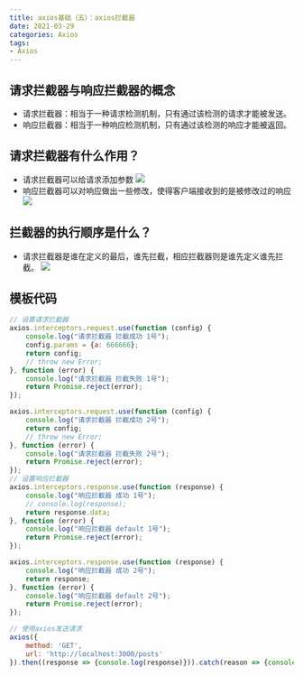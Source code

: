 ```yaml
---
title: axios基础（五）：axios拦截器
date: 2021-03-29
categories: Axios
tags: 
- Axios
---
```

## 请求拦截器与响应拦截器的概念
* 请求拦截器：相当于一种请求检测机制，只有通过该检测的请求才能被发送。
* 响应拦截器：相当于一种响应检测机制，只有通过该检测的响应才能被返回。

## 请求拦截器有什么作用？
* 请求拦截器可以给请求添加参数
![](https://img-blog.csdnimg.cn/img_convert/87914f83b71466f1124c0865f570fe9d.png)
* 响应拦截器可以对响应做出一些修改，使得客户端接收到的是被修改过的响应
![](https://img-blog.csdnimg.cn/img_convert/23dc7f092d450a538bb6b98c49284a20.png)

## 拦截器的执行顺序是什么？
* 请求拦截器是谁在定义的最后，谁先拦截，相应拦截器则是谁先定义谁先拦截。
![](https://img-blog.csdnimg.cn/img_convert/d90e60337ffc83429a0f8136977763d7.png)

## 模板代码
```js
// 设置请求拦截器
axios.interceptors.request.use(function (config) {
    console.log("请求拦截器 拦截成功 1号");
    config.params = {a: 666666};    
    return config;
    // throw new Error;
}, function (error) {
    console.log("请求拦截器 拦截失败 1号");
    return Promise.reject(error);
});

axios.interceptors.request.use(function (config) {
    console.log("请求拦截器 拦截成功 2号");
    return config;
    // throw new Error;
}, function (error) {
    console.log("请求拦截器 拦截失败 2号");
    return Promise.reject(error);
});
// 设置响应拦截器
axios.interceptors.response.use(function (response) {
    console.log("响应拦截器 成功 1号");
    // console.log(response);
    return response.data;
}, function (error) {
    console.log("响应拦截器 default 1号");
    return Promise.reject(error);
});

axios.interceptors.response.use(function (response) {
    console.log("响应拦截器 成功 2号");
    return response;
}, function (error) {
    console.log("响应拦截器 default 2号");
    return Promise.reject(error);
});

// 使用axios发送请求
axios({
    method: 'GET',
    url: 'http://localhost:3000/posts'
}).then((response => {console.log(response)})).catch(reason => {console.log("自定义回调错误");});
```
